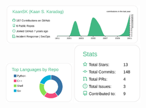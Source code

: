 <p align="center">
  <a href='https://kaankaradag.com'>
   <img width="70%" src='https://raw.githubusercontent.com/KaanSK/kaansk/master/profile-summary-card-output/vue/0-profile-details.svg'/>
  </a>
  <img width="35%"  src="https://raw.githubusercontent.com/KaanSK/kaansk/master/profile-summary-card-output/vue/1-repos-per-language.svg">
  <img width="35%" src="https://raw.githubusercontent.com/KaanSK/kaansk/master/profile-summary-card-output/vue/3-stats.svg">
</p>
